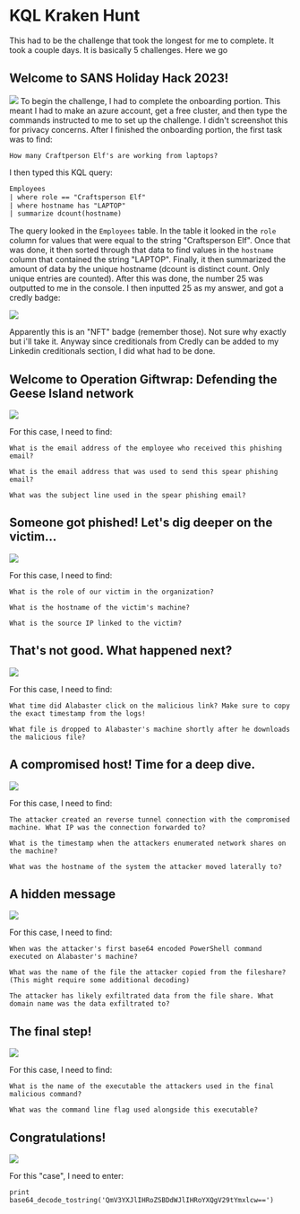 # KQL Kraken Hunt
This had to be the challenge that took the longest for me to complete. It took a couple days. It is basically 5 challenges. Here we go

## Welcome to SANS Holiday Hack 2023!
![](../images/KQL-Kraken-Hunt-Challenge-1.jpg)
To begin the challenge, I had to complete the onboarding portion. This meant I had to make an azure account, get a free cluster, and then type the commands instructed to me to set up the challenge. I didn't screenshot this for privacy concerns. After I finished the onboarding portion, the first task was to find: 

`How many Craftperson Elf's are working from laptops?`

I then typed this KQL query:
```txt
Employees
| where role == "Craftsperson Elf"
| where hostname has "LAPTOP"
| summarize dcount(hostname)
```
The query looked in the `Employees` table. In the table it looked in the `role` column for values that were equal to the string "Craftsperson Elf". Once that was done, it then sorted through that data to find values in the `hostname` column that contained the string "LAPTOP". Finally, it then summarized the amount of data by the unique hostname (dcount is distinct count. Only unique entries are counted). After this was done, the number 25 was outputted to me in the console. I then inputted 25 as my answer, and got a credly badge:

![](../images/KQL-Kraken-Hunt-part-3.png)

Apparently this is an "NFT" badge (remember those). Not sure why exactly but i'll take it. Anyway since creditionals from Credly can be added to my Linkedin creditionals section, I did what had to be done. 
## Welcome to Operation Giftwrap: Defending the Geese Island network
![](../images/KQL-Kraken-Hunt-Challenge-2.jpg)

For this case, I need to find:

`What is the email address of the employee who received this phishing email?`

`What is the email address that was used to send this spear phishing email?`

`What was the subject line used in the spear phishing email?`

## Someone got phished! Let's dig deeper on the victim...
![](../images/KQL-Kraken-Hunt-Challenge-3.jpg)

For this case, I need to find:

`What is the role of our victim in the organization?`

`What is the hostname of the victim's machine?`

`What is the source IP linked to the victim?`

## That's not good. What happened next?
![](../images/KQL-Kraken-Hunt-Challenge-4.jpg)

For this case, I need to find:

`What time did Alabaster click on the malicious link? Make sure to copy the exact timestamp from the logs!`

`What file is dropped to Alabaster's machine shortly after he downloads the malicious file?`

## A compromised host! Time for a deep dive.
![](../images/KQL-Kraken-Hunt-Challenge-5.jpg)

For this case, I need to find:

`The attacker created an reverse tunnel connection with the compromised machine. What IP was the connection forwarded to?`

`What is the timestamp when the attackers enumerated network shares on the machine?`

`What was the hostname of the system the attacker moved laterally to?`

## A hidden message
![](../images/KQL-Kraken-Hunt-Challenge-6.jpg)

For this case, I need to find:

`When was the attacker's first base64 encoded PowerShell command executed on Alabaster's machine?`

`What was the name of the file the attacker copied from the fileshare? (This might require some additional decoding)`

`The attacker has likely exfiltrated data from the file share. What domain name was the data exfiltrated to?`

## The final step!
![](../images/KQL-Kraken-Hunt-Challenge-7.jpg)

For this case, I need to find:

`What is the name of the executable the attackers used in the final malicious command?`

`What was the command line flag used alongside this executable?`

## Congratulations!
![](../images/KQL-Kraken-Hunt-Challenge-8.jpg)

For this "case", I need to enter:

`print base64_decode_tostring('QmV3YXJlIHRoZSBDdWJlIHRoYXQgV29tYmxlcw==')`









